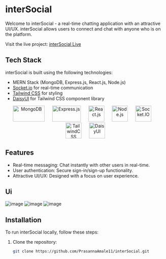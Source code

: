 # interSocial

Welcome to interSocial - a real-time chatting application with an attractive UI/UX. interSocial allows users to connect and chat with anyone who is on the platform.

Visit the live project: [interSocial Live](https://intersocial.onrender.com/signIn)

## Tech Stack

interSocial is built using the following technologies:

- MERN Stack (MongoDB, Express.js, React.js, Node.js)
- [Socket.io](https://socket.io/) for real-time communication
- [Tailwind CSS](https://tailwindcss.com/) for styling
- [DaisyUI](https://daisyui.com/) for Tailwind CSS component library

<p align="center">
  <img src="https://upload.wikimedia.org/wikipedia/en/thumb/5/5a/MongoDB_Fores-Green.svg/250px-MongoDB_Fores-Green.svg.png" alt="MongoDB" width="100" height="50" style="margin-right: 20px;">
  <img src="https://upload.wikimedia.org/wikipedia/commons/6/64/Expressjs.png" alt="Express.js" width="90" height="50" style="margin-right: 20px;">
  <img src="https://upload.wikimedia.org/wikipedia/commons/a/a7/React-icon.svg" alt="React.js" width="50" height="50" style="margin-right: 20px;">
  <img src="https://upload.wikimedia.org/wikipedia/commons/d/d9/Node.js_logo.svg" alt="Node.js" width="50" height="50" style="margin-right: 20px;">
  <img src="https://upload.wikimedia.org/wikipedia/commons/thumb/9/96/Socket-io.svg/120px-Socket-io.svg.png" alt="Socket.IO" width="50" height="50" style="margin-right: 20px;">
  <img src="https://upload.wikimedia.org/wikipedia/commons/d/d5/Tailwind_CSS_Logo.svg" alt="TailwindCSS Logo" width="50" height="50" style="margin-right: 20px;" />
  <img src="https://daisyui.com/images/daisyui-logo/daisyui-logomark.svg" alt="DaisyUI" width="50" height="50">
</p>

## Features

- Real-time messaging: Chat instantly with other users in real-time.
- User authentication: Secure sign-in/sign-up functionality.
- Attractive UI/UX: Designed with a focus on user experience.

## Ui
![image](https://github.com/PrasannaAmale11/interSocial/assets/110029115/6bc6c728-96ce-4084-b0dd-bd48840118a0)
![image](https://github.com/PrasannaAmale11/interSocial/assets/110029115/c722027b-492b-4e78-a250-bc583979c4c6)
![image](https://github.com/PrasannaAmale11/interSocial/assets/110029115/df8148dd-51c6-4f6b-9891-cc587b4e587f)

## Installation

To run interSocial locally, follow these steps:

1. Clone the repository:

   ```bash
   git clone https://github.com/PrasannaAmale11/interSocial.git
